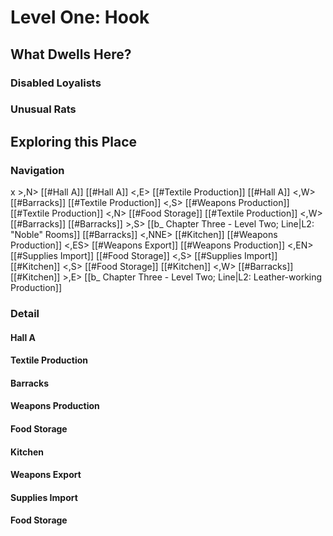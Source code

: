 # Level One: Hook
## What Dwells Here?
### Disabled Loyalists
### Unusual Rats
## Exploring this Place
### Navigation
x >,N> [[#Hall A]]
[[#Hall A]] <,E> [[#Textile Production]]
[[#Hall A]] <,W> [[#Barracks]]
[[#Textile Production]] <,S> [[#Weapons Production]]
[[#Textile Production]] <,N> [[#Food Storage]]
[[#Textile Production]] <,W> [[#Barracks]]
[[#Barracks]] >,S> [[b_ Chapter Three - Level Two; Line|L2: "Noble" Rooms]]
[[#Barracks]] <,NNE> [[#Kitchen]]
[[#Weapons Production]] <,ES> [[#Weapons Export]]
[[#Weapons Production]] <,EN> [[#Supplies Import]]
[[#Food Storage]] <,S> [[#Supplies Import]]
[[#Kitchen]] <,S> [[#Food Storage]]
[[#Kitchen]] <,W> [[#Barracks]]
[[#Kitchen]] >,E> [[b_ Chapter Three - Level Two; Line|L2: Leather-working Production]]

### Detail
#### Hall A
#### Textile Production
#### Barracks
#### Weapons Production
#### Food Storage
#### Kitchen
#### Weapons Export
#### Supplies Import
#### Food Storage